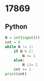 # 17869

## Python

```python
N = int(input())
cnt = 0
while N != 1:
    if N % 2:
        N += 1
    else:
        N //= 2
    cnt += 1
print(cnt)

```
